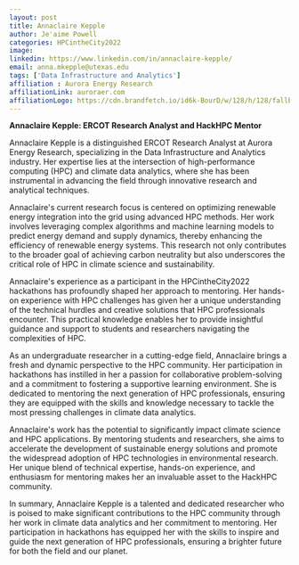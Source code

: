 ```yaml
---
layout: post
title: Annaclaire Kepple
author: Je'aime Powell
categories: HPCintheCity2022
image: 
linkedin: https://www.linkedin.com/in/annaclaire-kepple/
email: anna.mkepple@utexas.edu
tags: ['Data Infrastructure and Analytics']
affiliation : Aurora Energy Research 
affiliationLink: auroraer.com
affiliationLogo: https://cdn.brandfetch.io/id6k-BourD/w/128/h/128/fallback/lettermark/icon.webp?c=1ax1736898622390bfumLaCV7meVH1nESh                      
---
```


**Annaclaire Kepple: ERCOT Research Analyst and HackHPC Mentor**
 
 Annaclaire Kepple is a distinguished ERCOT Research Analyst at Aurora Energy Research, specializing in the Data Infrastructure and Analytics industry. Her expertise lies at the intersection of high-performance computing (HPC) and climate data analytics, where she has been instrumental in advancing the field through innovative research and analytical techniques.
 
 Annaclaire's current research focus is centered on optimizing renewable energy integration into the grid using advanced HPC methods. Her work involves leveraging complex algorithms and machine learning models to predict energy demand and supply dynamics, thereby enhancing the efficiency of renewable energy systems. This research not only contributes to the broader goal of achieving carbon neutrality but also underscores the critical role of HPC in climate science and sustainability.
 
 Annaclaire's experience as a participant in the HPCintheCity2022 hackathons has profoundly shaped her approach to mentoring. Her hands-on experience with HPC challenges has given her a unique understanding of the technical hurdles and creative solutions that HPC professionals encounter. This practical knowledge enables her to provide insightful guidance and support to students and researchers navigating the complexities of HPC.
 
 As an undergraduate researcher in a cutting-edge field, Annaclaire brings a fresh and dynamic perspective to the HPC community. Her participation in hackathons has instilled in her a passion for collaborative problem-solving and a commitment to fostering a supportive learning environment. She is dedicated to mentoring the next generation of HPC professionals, ensuring they are equipped with the skills and knowledge necessary to tackle the most pressing challenges in climate data analytics.
 
 Annaclaire's work has the potential to significantly impact climate science and HPC applications. By mentoring students and researchers, she aims to accelerate the development of sustainable energy solutions and promote the widespread adoption of HPC technologies in environmental research. Her unique blend of technical expertise, hands-on experience, and enthusiasm for mentoring makes her an invaluable asset to the HackHPC community.
 
 In summary, Annaclaire Kepple is a talented and dedicated researcher who is poised to make significant contributions to the HPC community through her work in climate data analytics and her commitment to mentoring. Her participation in hackathons has equipped her with the skills to inspire and guide the next generation of HPC professionals, ensuring a brighter future for both the field and our planet.  
                    
